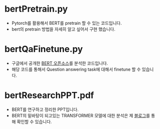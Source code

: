 # bertPretrain.py
- Pytorch를 활용해서 BERT를 pretrain 할 수 있는 코드입니다.
- bert의 pretrain 방법을 자세히 알고 싶어서 구현 했습니다.

# bertQaFinetune.py
- 구글에서 공개한 [BERT 오픈소스]를 분석한 코드입니다.
- 해당 코드를 통해서 Question answering task에 대해서 finetune 할 수 있습니다.

# bertResearchPPT.pdf
- BERT를 연구하고 정리한 PPT입니다. 
- BERT의 밑바탕이 되고있는 TRANSFORMER 모델에 대한 분석은 제 [블로그]를 통해 확인할 수 있습니다. 

[블로그]: http://www.google.com  
[BERT 오픈소스]: https://github.com/google-research/bert
